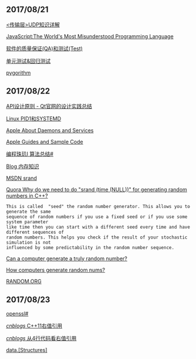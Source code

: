 ## 2017/08/21

[<传输层>UDP知识详解 ](http://blog.csdn.net/tianshuai1111/article/details/8134833)

[JavaScript:The World's Most Misunderstood Programming Language](http://javascript.crockford.com/javascript.html)

[软件的质量保证(QA)和测试(Test)](http://www.cnblogs.com/xinz/archive/2011/11/14/2247980.html)

[单元测试&回归测试](http://www.cnblogs.com/xinz/archive/2011/11/20/2255830.html)

[pygorithm](http://pygorithm.readthedocs.io/en/latest/)

## 2017/08/22

[API设计原则 - Qt官网的设计实践总结](https://github.com/oldratlee/translations/tree/master/api-design-principles-from-qt)

[Linux PID1和SYSTEMD](http://coolshell.cn/articles/17998.html)

[Apple About Daemons and Services](https://developer.apple.com/library/content/documentation/MacOSX/Conceptual/BPSystemStartup/Chapters/Introduction.html)

[Apple Guides and Sample Code](https://developer.apple.com/library/content/navigation/)

[编程珠玑I 算法总结#](http://www.cnblogs.com/HappyAngel/archive/2011/03/15/1985261.html)

[Blog 内存知识](http://blog.jobbole.com/34303/)

[MSDN srand](https://msdn.microsoft.com/en-us/library/aa272944(v=vs.60).aspx)

[Quora Why do we need to do "srand (time (NULL))" for generating random numbers in C++?](https://www.quora.com/Why-do-we-need-to-do-srand-time-NULL-for-generating-random-numbers-in-C++)

```
This is called  "seed" the random number generator. This allows you to generate the same 
sequence of random numbers if you use a fixed seed or if you use some system parameter 
like time then you can start with a different seed every time and have different sequences of 
random numbers. This helps you check if the result of your stochastic simulation is not 
influenced by some predictability in the random number sequence.
```

[Can a computer generate a truly random number?](http://engineering.mit.edu/engage/ask-an-engineer/can-a-computer-generate-a-truly-random-number/)

[How computers generate random nums?](https://www.howtogeek.com/183051/htg-explains-how-computers-generate-random-numbers/)

[RANDOM.ORG](https://www.random.org/)

## 2017/08/23

[openssl#](https://github.com/Microsoft/ostc-openssl)

[*cnblogs* C++11右值引用](http://www.cnblogs.com/wuchanming/p/3735879.html)

[*cnblogs* 从4行代码看右值引用](http://www.cnblogs.com/qicosmos/p/4283455.html)

[data.[Structures]](http://www.datastructures.info/)











